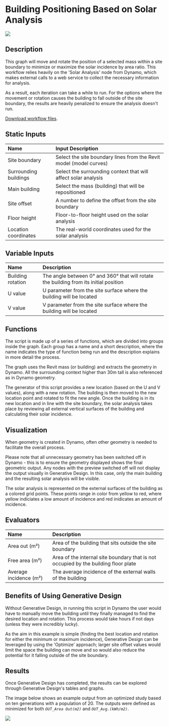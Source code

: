 # Building Positioning Based on Solar Analysis

![](../../.gitbook/assets/workflow21.gif)

## Description

This graph will move and rotate the position of a selected mass within a site boundary to minimize or maximize the solar incidence by area ratio. This workflow relies heavily on the 'Solar Analysis' node from Dynamo, which makes external calls to a web service to collect the necessary information for analysis. 

As a result, each iteration can take a while to run. For the options where the movement or rotation causes the building to fall outside of the site boundary, the results are heavily penalized to ensure the analysis doesn't run.

[Download workflow files](https://github.com/DynamoDS/RefineryPrimer/releases/download/samples-v1/04-02-02_Building-positioning.zip).

## Static Inputs

| Name | Input Description |
| :--- | :--- |
| Site boundary | Select the site boundary lines from the Revit model \(model curves\) |
| Surrounding buildings | Select the surrounding context that will affect solar analysis |
| Main building | Select the mass \(building\) that will be repositioned |
| Site offset | A number to define the offset from the site boundary |
| Floor height | Floor-to-floor height used on the solar analysis |
| Location coordinates | The real-world coordinates used for the solar analysis |

## Variable Inputs

| Name | Description |
| :--- | :--- |
| Building rotation | The angle between 0° and 360° that will rotate the building from its initial position |
| U value | U parameter from the site surface where the building will be located |
| V value | V parameter from the site surface where the building will be located |

## Functions

The script is made up of a series of functions, which are divided into groups inside the graph. Each group has a name and a short description, where the name indicates the type of function being run and the description explains in more detail the process.

The graph uses the Revit mass \(or building\) and extracts the geometry in Dynamo. All the surrounding context higher than 30m tall is also referenced as in Dynamo geometry. 

The generator of this script provides a new location \(based on the U and V values\), along with a new rotation. The building is then moved to the new location point and rotated to fit the new angle. Once the building is in its new location and in line with the site boundary, the solar analysis takes place by reviewing all external vertical surfaces of the building and calculating their solar incidence.

## Visualization

When geometry is created in Dynamo, often other geometry is needed to facilitate the overall process. 

Please note that all unnecessary geometry has been switched off in Dynamo - this is to ensure the geometry displayed shows the final geometric output. Any nodes with the preview switched off will not display the output visually in Generative Design. In this case, only the main building and the resulting solar analysis will be visible. 

The solar analysis is represented on the external surfaces of the building as a colored grid points. These points range in color from yellow to red, where yellow indiciates a low amount of incidence and red inidicates an amount of incidence.

## Evaluators

| Name | Description |
| :--- | :--- |
| Area out \(m²\)  | Area of the building that sits outside the site boundary |
| Free area \(m²\) | Area of the internal site boundary that is not occupied by the building floor plate |
| Average incidence \(m²\) | The average incidence of the external walls of the building |

## Benefits of Using Generative Design

Without Generative Design, in running this script in Dynamo the user would have to manually move the building until they finally managed to find the desired location and rotation. This process would take hours if not days \(unless they were incredibly lucky\). 

As the aim in this example is simple \(finding the best location and rotation for either the minimum or maximum incidence\), Generative Design can be leveraged by using the 'Optimize' approach; larger site offset values would limit the space the building can move and so would also reduce the potential for it falling outside of the site boundary.

## Results

Once Generative Design has completed, the results can be explored through Generative Design's tables and graphs. 

The image below shows an example output from an optimized study based on ten generations with a population of 20. The outputs were defined as minimized for both _`OUT_Area Out(m2)`_ and _`OUT_Avg.(kWh/m2)`_.

![](../../.gitbook/assets/workflow22.png)

